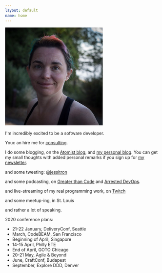 ```yaml
---
layout: default
name: home
---
```

<img class="portrait" src="images/square-smallish.jpg" />

I'm incredibly excited to be a software developer. 

Youc an hire me for [consulting](https://blog.atomist.com/consulting).

I do some blogging, on the [Atomist blog](https://blog.atomist.com),
and [my personal blog](https://blog.jessitron.com). You can get my small thoughts with added personal remarks if you sign up for [my newsletter](https://tinyletter.com/jessitron).

and some tweeting: [@jessitron](http://twitter.com/jessitron)

and some podcasting, on [Greater than Code](http://www.greaterthancode.com) and [Arrested DevOps](https://www.arresteddevops.com/).

and live-streaming of my real programming work, on [Twitch](https://twitch.tv/jessitronica)

and some meetup-ing, in St. Louis

and rather a lot of speaking.

2020 conference plans:

* 21-22 January, DeliveryConf, Seattle
* March, CodeBEAM, San Francisco
* Beginning of April, Singapore
* 14-15 April, Philly ETE
* End of April, GOTO Chicago
* 20-21 May, Agile & Beyond
* June, CraftConf, Budapest
* September, Explore DDD, Denver